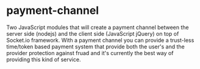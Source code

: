 # payment-channel

Two JavaScript modules that will create a payment channel between the server side (nodejs) and the client side (JavaScript jQuery) on top of Socket.io framework. With a payment channel you can provide a trust-less time/token based payment system that provide both the user's and the provider protection against fruad and it's currently the best way of providing this kind of service.